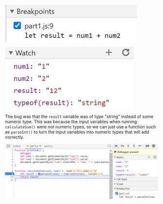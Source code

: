 ![breakpoint](https://github.com/kbshin01/wi21-cse110-lab4/blob/main/part3/media/cse110lab4.break.PNG)

![watch](https://github.com/kbshin01/wi21-cse110-lab4/blob/main/part3/media/cse110lab4.watch.PNG)

The bug was that the `result` variable was of type "string" instead of some numeric type. This was because the input variables when running `calculateSum()` were not numeric types, so we can just use a function such as `parseInt()` to turn the input variables into numeric types that will add correctly.

![bug fix](https://github.com/kbshin01/wi21-cse110-lab4/blob/main/part3/media/cse110lab4.fix.PNG)
